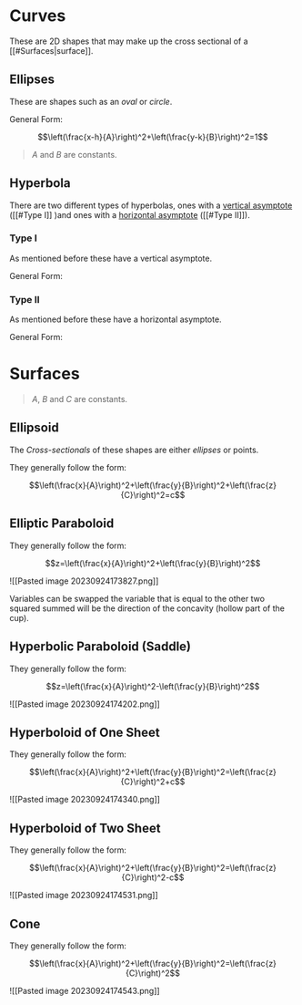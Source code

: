 # Curves

These are 2D shapes that may make up the cross sectional of a [[#Surfaces|surface]].

##  Ellipses

These are shapes such as an *oval* or *circle*.

General Form:

$$\left(\frac{x-h}{A}\right)^2+\left(\frac{y-k}{B}\right)^2=1$$
> $A$ and $B$ are constants.

## Hyperbola

There are two different types of hyperbolas, ones with a [vertical asymptote](https://en.wikipedia.org/wiki/Asymptote#Vertical_asymptotes) ([[#Type I]] )and ones with a [horizontal asymptote](https://en.wikipedia.org/wiki/Asymptote#Horizontal_asymptotes) ([[#Type II]]).

### Type I

As mentioned before these have a vertical asymptote. 

General Form:

### Type II

As mentioned before these have a horizontal asymptote. 

General Form:
# Surfaces
> $A$, $B$  and $C$ are constants.

## Ellipsoid

The *Cross-sectionals* of these shapes are either *ellipses* or points.

They generally follow the form: 

$$\left(\frac{x}{A}\right)^2+\left(\frac{y}{B}\right)^2+\left(\frac{z}{C}\right)^2=c$$

## Elliptic Paraboloid

They generally follow the form: 

$$z=\left(\frac{x}{A}\right)^2+\left(\frac{y}{B}\right)^2$$

![[Pasted image 20230924173827.png]]

Variables can be swapped the variable that is equal to the other two squared summed will be the direction of the concavity (hollow part of the cup).

## Hyperbolic Paraboloid (Saddle)

They generally follow the form: 

$$z=\left(\frac{x}{A}\right)^2-\left(\frac{y}{B}\right)^2$$

![[Pasted image 20230924174202.png]]

## Hyperboloid of One Sheet

They generally follow the form: 

$$\left(\frac{x}{A}\right)^2+\left(\frac{y}{B}\right)^2=\left(\frac{z}{C}\right)^2+c$$

![[Pasted image 20230924174340.png]]

## Hyperboloid of Two Sheet

They generally follow the form: 

$$\left(\frac{x}{A}\right)^2+\left(\frac{y}{B}\right)^2=\left(\frac{z}{C}\right)^2-c$$

![[Pasted image 20230924174531.png]]

## Cone

They generally follow the form: 

$$\left(\frac{x}{A}\right)^2+\left(\frac{y}{B}\right)^2=\left(\frac{z}{C}\right)^2$$

![[Pasted image 20230924174543.png]]